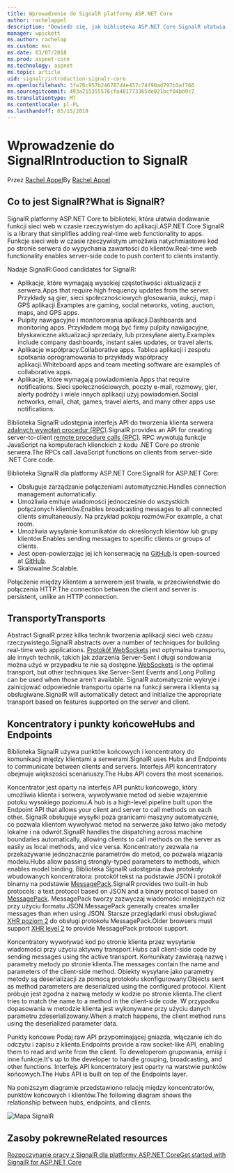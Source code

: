 ```yaml
---
title: Wprowadzenie do SignalR platformy ASP.NET Core
author: rachelappel
description: "Dowiedz się, jak biblioteka ASP.NET Core SignalR ułatwia dodawanie do aplikacji funkcji sieci web w czasie rzeczywistym."
manager: wpickett
ms.author: rachelap
ms.custom: mvc
ms.date: 03/07/2018
ms.prod: aspnet-core
ms.technology: aspnet
ms.topic: article
uid: signalr/introduction-signalr-core
ms.openlocfilehash: 3fa70c957b246787d4e457c74f90ad797b3af766
ms.sourcegitcommit: 493a215355576cfa481773365de021bcf04bb9c7
ms.translationtype: MT
ms.contentlocale: pl-PL
ms.lasthandoff: 03/15/2018
---
```

# <a name="introduction-to-signalr"></a><span data-ttu-id="09fa9-103">Wprowadzenie do SignalR</span><span class="sxs-lookup"><span data-stu-id="09fa9-103">Introduction to SignalR</span></span>

<span data-ttu-id="09fa9-104">Przez [Rachel Appel](https://twitter.com/rachelappel)</span><span class="sxs-lookup"><span data-stu-id="09fa9-104">By [Rachel Appel](https://twitter.com/rachelappel)</span></span>

## <a name="what-is-signalr"></a><span data-ttu-id="09fa9-105">Co to jest SignalR?</span><span class="sxs-lookup"><span data-stu-id="09fa9-105">What is SignalR?</span></span>

<span data-ttu-id="09fa9-106">SignalR platformy ASP.NET Core to biblioteki, która ułatwia dodawanie funkcji sieci web w czasie rzeczywistym do aplikacji.</span><span class="sxs-lookup"><span data-stu-id="09fa9-106">ASP.NET Core SignalR is a library that simplifies adding real-time web functionality to apps.</span></span> <span data-ttu-id="09fa9-107">Funkcje sieci web w czasie rzeczywistym umożliwia natychmiastowe kod po stronie serwera do wypychania zawartości do klientów.</span><span class="sxs-lookup"><span data-stu-id="09fa9-107">Real-time web functionality enables server-side code to push content to clients instantly.</span></span>

<span data-ttu-id="09fa9-108">Nadaje SignalR:</span><span class="sxs-lookup"><span data-stu-id="09fa9-108">Good candidates for SignalR:</span></span>

* <span data-ttu-id="09fa9-109">Aplikacje, które wymagają wysokiej częstotliwości aktualizacji z serwera.</span><span class="sxs-lookup"><span data-stu-id="09fa9-109">Apps that require high frequency updates from the server.</span></span> <span data-ttu-id="09fa9-110">Przykłady są gier, sieci społecznościowych głosowania, aukcji, map i GPS aplikacji.</span><span class="sxs-lookup"><span data-stu-id="09fa9-110">Examples are gaming, social networks, voting, auction, maps, and GPS apps.</span></span>
* <span data-ttu-id="09fa9-111">Pulpity nawigacyjne i monitorowania aplikacji.</span><span class="sxs-lookup"><span data-stu-id="09fa9-111">Dashboards and monitoring apps.</span></span> <span data-ttu-id="09fa9-112">Przykładem mogą być firmy pulpity nawigacyjne, błyskawiczne aktualizacji sprzedaży, lub przesyłane alerty.</span><span class="sxs-lookup"><span data-stu-id="09fa9-112">Examples include company dashboards, instant sales updates, or travel alerts.</span></span>
* <span data-ttu-id="09fa9-113">Aplikacje współpracy.</span><span class="sxs-lookup"><span data-stu-id="09fa9-113">Collaborative apps.</span></span> <span data-ttu-id="09fa9-114">Tablica aplikacji i zespołu spotkania oprogramowania to przykłady współpracy aplikacji.</span><span class="sxs-lookup"><span data-stu-id="09fa9-114">Whiteboard apps and team meeting software are examples of collaborative apps.</span></span>
* <span data-ttu-id="09fa9-115">Aplikacje, które wymagają powiadomienia.</span><span class="sxs-lookup"><span data-stu-id="09fa9-115">Apps that require notifications.</span></span> <span data-ttu-id="09fa9-116">Sieci społecznościowych, poczty e-mail, rozmowy, gier, alerty podróży i wiele innych aplikacji użyj powiadomień.</span><span class="sxs-lookup"><span data-stu-id="09fa9-116">Social networks, email, chat, games, travel alerts, and many other apps use notifications.</span></span>

<span data-ttu-id="09fa9-117">Biblioteka SignalR udostępnia interfejs API do tworzenia klienta serwera [zdalnych wywołań procedur (RPC)](https://wikipedia.org/wiki/Remote_procedure_call).</span><span class="sxs-lookup"><span data-stu-id="09fa9-117">SignalR provides an API for creating server-to-client [remote procedure calls (RPC)](https://wikipedia.org/wiki/Remote_procedure_call).</span></span> <span data-ttu-id="09fa9-118">RPC wywołują funkcje JavaScript na komputerach klienckich z kodu .NET Core po stronie serwera.</span><span class="sxs-lookup"><span data-stu-id="09fa9-118">The RPCs call JavaScript functions on clients from server-side .NET Core code.</span></span>

<span data-ttu-id="09fa9-119">Biblioteka SignalR dla platformy ASP.NET Core:</span><span class="sxs-lookup"><span data-stu-id="09fa9-119">SignalR for ASP.NET Core:</span></span>

* <span data-ttu-id="09fa9-120">Obsługuje zarządzanie połączeniami automatycznie.</span><span class="sxs-lookup"><span data-stu-id="09fa9-120">Handles connection management automatically.</span></span>
* <span data-ttu-id="09fa9-121">Umożliwia emituje wiadomości jednocześnie do wszystkich połączonych klientów.</span><span class="sxs-lookup"><span data-stu-id="09fa9-121">Enables broadcasting messages to all connected clients simultaneously.</span></span> <span data-ttu-id="09fa9-122">Na przykład pokoju rozmów.</span><span class="sxs-lookup"><span data-stu-id="09fa9-122">For example, a chat room.</span></span>
* <span data-ttu-id="09fa9-123">Umożliwia wysyłanie komunikatów do określonych klientów lub grupy klientów.</span><span class="sxs-lookup"><span data-stu-id="09fa9-123">Enables sending messages to specific clients or groups of clients.</span></span>
* <span data-ttu-id="09fa9-124">Jest open-powierzając jej ich konserwację na [GitHub](https://github.com/aspnet/signalr).</span><span class="sxs-lookup"><span data-stu-id="09fa9-124">Is open-sourced at [GitHub](https://github.com/aspnet/signalr).</span></span>
* <span data-ttu-id="09fa9-125">Skalowalne.</span><span class="sxs-lookup"><span data-stu-id="09fa9-125">Scalable.</span></span>

<span data-ttu-id="09fa9-126">Połączenie między klientem a serwerem jest trwała, w przeciwieństwie do połączenia HTTP.</span><span class="sxs-lookup"><span data-stu-id="09fa9-126">The connection between the client and server is persistent, unlike an HTTP connection.</span></span>

## <a name="transports"></a><span data-ttu-id="09fa9-127">Transporty</span><span class="sxs-lookup"><span data-stu-id="09fa9-127">Transports</span></span>

<span data-ttu-id="09fa9-128">Abstract SignalR przez kilka technik tworzenia aplikacji sieci web czasu rzeczywistego.</span><span class="sxs-lookup"><span data-stu-id="09fa9-128">SignalR abstracts over a number of techniques for building real-time web applications.</span></span> <span data-ttu-id="09fa9-129">[Protokół WebSockets](https://tools.ietf.org/html/rfc7118) jest optymalna transportu, ale innych technik, takich jak zdarzenia Server-Sent i długi sondowania można użyć w przypadku te nie są dostępne.</span><span class="sxs-lookup"><span data-stu-id="09fa9-129">[WebSockets](https://tools.ietf.org/html/rfc7118) is the optimal transport, but other techniques like Server-Sent Events and Long Polling can be used when those aren't available.</span></span> <span data-ttu-id="09fa9-130">SignalR automatycznie wykryje i zainicjować odpowiednie transportu oparte na funkcji serwera i klienta są obsługiwane.</span><span class="sxs-lookup"><span data-stu-id="09fa9-130">SignalR will automatically detect and initialize the appropriate transport based on features supported on the server and client.</span></span>

## <a name="hubs-and-endpoints"></a><span data-ttu-id="09fa9-131">Koncentratory i punkty końcowe</span><span class="sxs-lookup"><span data-stu-id="09fa9-131">Hubs and Endpoints</span></span>

<span data-ttu-id="09fa9-132">Biblioteka SignalR używa punktów końcowych i koncentratory do komunikacji między klientami a serwerami.</span><span class="sxs-lookup"><span data-stu-id="09fa9-132">SignalR uses Hubs and Endpoints to communicate between clients and servers.</span></span> <span data-ttu-id="09fa9-133">Interfejs API koncentratory obejmuje większości scenariuszy.</span><span class="sxs-lookup"><span data-stu-id="09fa9-133">The Hubs API covers the most scenarios.</span></span>

<span data-ttu-id="09fa9-134">Koncentrator jest oparty na interfejs API punktu końcowego, który umożliwia klienta i serwera, wywoływanie metod od siebie wzajemnie potoku wysokiego poziomu.</span><span class="sxs-lookup"><span data-stu-id="09fa9-134">A hub is a high-level pipeline built upon the Endpoint API that allows your client and server to call methods on each other.</span></span> <span data-ttu-id="09fa9-135">SignalR obsługuje wysyłki poza granicami maszyny automatycznie, co pozwala klientom wywoływać metod na serwerze jako łatwo jako metody lokalne i na odwrót.</span><span class="sxs-lookup"><span data-stu-id="09fa9-135">SignalR handles the dispatching across machine boundaries automatically, allowing clients to call methods on the server as easily as local methods, and vice versa.</span></span> <span data-ttu-id="09fa9-136">Koncentratory zezwala na przekazywanie jednoznacznie parametrów do metod, co pozwala wiązania modelu.</span><span class="sxs-lookup"><span data-stu-id="09fa9-136">Hubs allow passing strongly-typed parameters to methods, which enables model binding.</span></span> <span data-ttu-id="09fa9-137">Biblioteka SignalR udostępnia dwa protokoły wbudowanych koncentratora: protokół tekst na podstawie JSON i protokół binarny na podstawie [MessagePack](https://msgpack.org/).</span><span class="sxs-lookup"><span data-stu-id="09fa9-137">SignalR provides two built-in hub protocols: a text protocol based on JSON and a binary protocol based on [MessagePack](https://msgpack.org/).</span></span>  <span data-ttu-id="09fa9-138">MessagePack tworzy zazwyczaj wiadomości mniejszych niż przy użyciu formatu JSON.</span><span class="sxs-lookup"><span data-stu-id="09fa9-138">MessagePack generally creates smaller messages than when using JSON.</span></span> <span data-ttu-id="09fa9-139">Starsze przeglądarki musi obsługiwać [XHR poziom 2](https://caniuse.com/#feat=xhr2) do obsługi protokołu MessagePack.</span><span class="sxs-lookup"><span data-stu-id="09fa9-139">Older browsers must support [XHR level 2](https://caniuse.com/#feat=xhr2) to provide MessagePack protocol support.</span></span>

<span data-ttu-id="09fa9-140">Koncentratory wywoływać kod po stronie klienta przez wysyłanie wiadomości przy użyciu aktywny transport.</span><span class="sxs-lookup"><span data-stu-id="09fa9-140">Hubs call client-side code by sending messages using the active transport.</span></span> <span data-ttu-id="09fa9-141">Komunikaty zawierają nazwę i parametry metody po stronie klienta.</span><span class="sxs-lookup"><span data-stu-id="09fa9-141">The messages contain the name and parameters of the client-side method.</span></span> <span data-ttu-id="09fa9-142">Obiekty wysyłane jako parametry metody są deserializacji za pomocą protokołu skonfigurowany.</span><span class="sxs-lookup"><span data-stu-id="09fa9-142">Objects sent as method parameters are deserialized using the configured protocol.</span></span> <span data-ttu-id="09fa9-143">Klient próbuje jest zgodna z nazwą metody w kodzie po stronie klienta.</span><span class="sxs-lookup"><span data-stu-id="09fa9-143">The client tries to match the name to a method in the client-side code.</span></span> <span data-ttu-id="09fa9-144">W przypadku dopasowania w metodzie klienta jest wykonywane przy użyciu danych parametru zdeserializowany.</span><span class="sxs-lookup"><span data-stu-id="09fa9-144">When a match happens, the client method runs using the deserialized parameter data.</span></span>

<span data-ttu-id="09fa9-145">Punkty końcowe Podaj raw API przypominającej gniazda, włączanie ich do odczytu i zapisu z klienta.</span><span class="sxs-lookup"><span data-stu-id="09fa9-145">Endpoints provide a raw socket-like API, enabling them to read and write from the client.</span></span> <span data-ttu-id="09fa9-146">To deweloperom grupowania, emisji i inne funkcje.</span><span class="sxs-lookup"><span data-stu-id="09fa9-146">It's up to the developer to handle grouping, broadcasting, and other functions.</span></span> <span data-ttu-id="09fa9-147">Interfejs API koncentratory jest oparty na warstwie punktów końcowych.</span><span class="sxs-lookup"><span data-stu-id="09fa9-147">The Hubs API is built on top of the Endpoints layer.</span></span>

<span data-ttu-id="09fa9-148">Na poniższym diagramie przedstawiono relację między koncentratorów, punktów końcowych i klientów.</span><span class="sxs-lookup"><span data-stu-id="09fa9-148">The following diagram shows the relationship between hubs, endpoints, and clients.</span></span>

![Mapa SignalR](introduction-signalr-core/_static/signalr-core-architecture.png)

## <a name="related-resources"></a><span data-ttu-id="09fa9-150">Zasoby pokrewne</span><span class="sxs-lookup"><span data-stu-id="09fa9-150">Related resources</span></span>

[<span data-ttu-id="09fa9-151">Rozpoczynanie pracy z SignalR dla platformy ASP.NET Core</span><span class="sxs-lookup"><span data-stu-id="09fa9-151">Get started with SignalR for ASP.NET Core</span></span>](xref:signalr/get-started-signalr-core)
